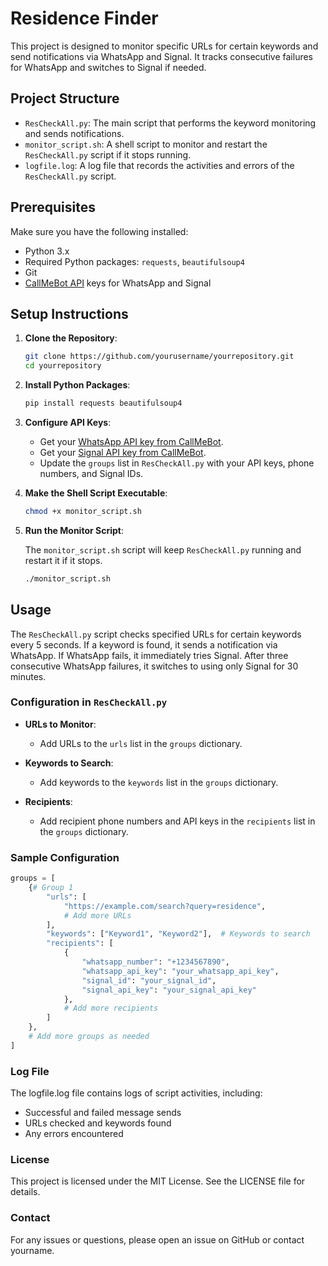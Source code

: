 # Residence Finder

This project is designed to monitor specific URLs for certain keywords and send notifications via WhatsApp and Signal. It tracks consecutive failures for WhatsApp and switches to Signal if needed.

## Project Structure

- `ResCheckAll.py`: The main script that performs the keyword monitoring and sends notifications.
- `monitor_script.sh`: A shell script to monitor and restart the `ResCheckAll.py` script if it stops running.
- `logfile.log`: A log file that records the activities and errors of the `ResCheckAll.py` script.

## Prerequisites

Make sure you have the following installed:

- Python 3.x
- Required Python packages: `requests`, `beautifulsoup4`
- Git
- [CallMeBot API](https://www.callmebot.com/) keys for WhatsApp and Signal

## Setup Instructions

1. **Clone the Repository**:

    ```bash
    git clone https://github.com/yourusername/yourrepository.git
    cd yourrepository
    ```

2. **Install Python Packages**:

    ```bash
    pip install requests beautifulsoup4
    ```

3. **Configure API Keys**:

    - Get your [WhatsApp API key from CallMeBot](https://www.callmebot.com/blog/free-api-whatsapp-messages/).
    - Get your [Signal API key from CallMeBot](https://www.callmebot.com/blog/free-api-signal-send-messages/).
    - Update the `groups` list in `ResCheckAll.py` with your API keys, phone numbers, and Signal IDs.

4. **Make the Shell Script Executable**:

    ```bash
    chmod +x monitor_script.sh
    ```

5. **Run the Monitor Script**:

    The `monitor_script.sh` script will keep `ResCheckAll.py` running and restart it if it stops.

    ```bash
    ./monitor_script.sh
    ```

## Usage

The `ResCheckAll.py` script checks specified URLs for certain keywords every 5 seconds. If a keyword is found, it sends a notification via WhatsApp. If WhatsApp fails, it immediately tries Signal. After three consecutive WhatsApp failures, it switches to using only Signal for 30 minutes.

### Configuration in `ResCheckAll.py`

- **URLs to Monitor**:
    - Add URLs to the `urls` list in the `groups` dictionary.
  
- **Keywords to Search**:
    - Add keywords to the `keywords` list in the `groups` dictionary.
  
- **Recipients**:
    - Add recipient phone numbers and API keys in the `recipients` list in the `groups` dictionary.

### Sample Configuration

```python
groups = [
    {# Group 1
        "urls": [
            "https://example.com/search?query=residence",
            # Add more URLs
        ],
        "keywords": ["Keyword1", "Keyword2"],  # Keywords to search
        "recipients": [
            {
                "whatsapp_number": "+1234567890",
                "whatsapp_api_key": "your_whatsapp_api_key",
                "signal_id": "your_signal_id",
                "signal_api_key": "your_signal_api_key"
            },
            # Add more recipients
        ]
    },
    # Add more groups as needed
]
```
### Log File

The logfile.log file contains logs of script activities, including:
- Successful and failed message sends
- URLs checked and keywords found
- Any errors encountered

### License

This project is licensed under the MIT License. See the LICENSE file for details.

### Contact

For any issues or questions, please open an issue on GitHub or contact yourname.
